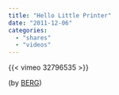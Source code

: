 ```yaml
---
title: "Hello Little Printer"
date: "2011-12-06"
categories:
  - "shares"
  - "videos"
---
```


{{< vimeo 32796535 >}}

(by [BERG](http://vimeo.com/32796535))
